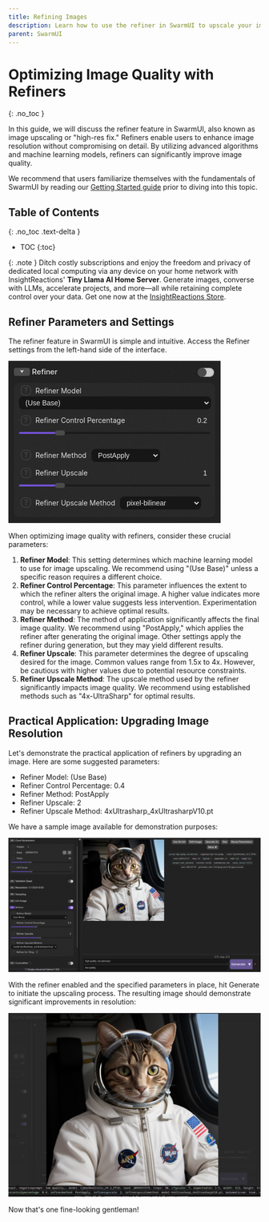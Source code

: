 ```yaml
---
title: Refining Images
description: Learn how to use the refiner in SwarmUI to upscale your images, improve resolution, and enhance details without losing quality. Discover the best settings, methods, and models for achieving stunning results.
parent: SwarmUI
---
```

# Optimizing Image Quality with Refiners
{: .no_toc }

In this guide, we will discuss the refiner feature in SwarmUI, also known as image upscaling or "high-res fix." Refiners enable users to enhance image resolution without compromising on detail. By utilizing advanced algorithms and machine learning models, refiners can significantly improve image quality.

We recommend that users familiarize themselves with the fundamentals of SwarmUI by reading our [Getting Started guide](./getting-started) prior to diving into this topic.

## Table of Contents
{: .no_toc .text-delta }

- TOC
{:toc}

{: .note }
Ditch costly subscriptions and enjoy the freedom and privacy of dedicated local computing via any device on your home network with InsightReactions' **Tiny Llama AI Home Server**. Generate images, converse with LLMs, accelerate projects, and more—all while retaining complete control over your data. Get one now at the [InsightReactions Store](https://insightreactions.com/store).

## Refiner Parameters and Settings
The refiner feature in SwarmUI is simple and intuitive. Access the Refiner settings from the left-hand side of the interface.

![Default refiner settings](refiner_tab.png)

When optimizing image quality with refiners, consider these crucial parameters:

1. **Refiner Model**: This setting determines which machine learning model to use for image upscaling. We recommend using "(Use Base)" unless a specific reason requires a different choice.
2. **Refiner Control Percentage**: This parameter influences the extent to which the refiner alters the original image. A higher value indicates more control, while a lower value suggests less intervention. Experimentation may be necessary to achieve optimal results.
3. **Refiner Method**: The method of application significantly affects the final image quality. We recommend using "PostApply," which applies the refiner after generating the original image. Other settings apply the refiner during generation, but they may yield different results.
4. **Refiner Upscale**: This parameter determines the degree of upscaling desired for the image. Common values range from 1.5x to 4x. However, be cautious with higher values due to potential resource constraints.
5. **Refiner Upscale Method**: The upscale method used by the refiner significantly impacts image quality. We recommend using established methods such as "4x-UltraSharp" for optimal results.

## Practical Application: Upgrading Image Resolution
Let's demonstrate the practical application of refiners by upgrading an image. Here are some suggested parameters:
- Refiner Model: (Use Base)
- Refiner Control Percentage: 0.4
- Refiner Method: PostApply
- Refiner Upscale: 2
- Refiner Upscale Method: 4xUltrasharp_4xUltrasharpV10.pt

We have a sample image available for demonstration purposes:

![Original image before upscaling](normal_image.png)

With the refiner enabled and the specified parameters in place, hit Generate to initiate the upscaling process.
The resulting image should demonstrate significant improvements in resolution:

![Upscaled image after applying refiner settings](upscaled_image.png)

Now that's one fine-looking gentleman!
